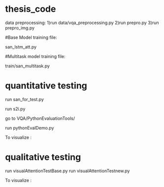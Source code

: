 # thesis_code

data preprocessing:
1)run data/vqa_preprocessing.py
2)run prepro.py
3)run prepro_img.py


#Base Model training file:

san_lstm_att.py

#Multitask model training file:

train/san_multitask.py



# quantitative testing
run san_for_test.py

run s2i.py

go to VQA/PythonEvaluationTools/

run pythonEvalDemo.py

To visualize :

# qualitative testing 

run visualAttentionTestBase.py
run visualAttentionTestnew.py

To visualize :



